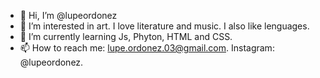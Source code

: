 - 👋 Hi, I’m @lupeordonez
- 👀 I’m interested in art. I love literature and music. I also like lenguages.
- 🌱 I’m currently learning Js, Phyton, HTML and CSS.
- 📫 How to reach me: lupe.ordonez.03@gmail.com. Instagram: @lupeordonez.
